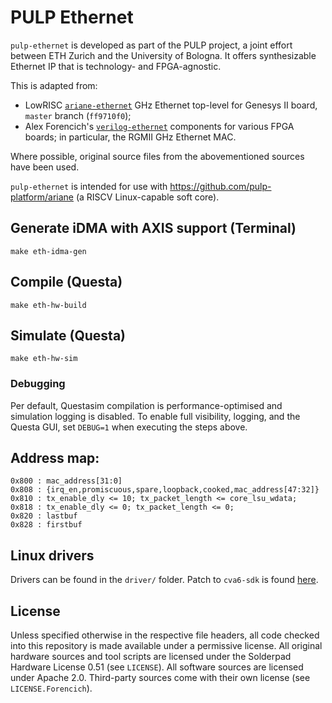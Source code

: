 # PULP Ethernet

`pulp-ethernet` is developed as part of the PULP project, a joint effort between
ETH Zurich and the University of Bologna. It offers synthesizable Ethernet IP
that is technology- and FPGA-agnostic.

This is adapted from:
* LowRISC [`ariane-ethernet`](https://github.com/lowRISC/ariane-ethernet) GHz
  Ethernet top-level for Genesys II board, `master` branch (`ff9710f0`);
* Alex Forencich's
  [`verilog-ethernet`](https://github.com/alexforencich/verilog-ethernet)
  components for various FPGA boards; in particular, the RGMII GHz Ethernet MAC.

Where possible, original source files from the abovementioned sources have been
used.

`pulp-ethernet` is intended for use with https://github.com/pulp-platform/ariane
(a RISCV Linux-capable soft core).

## Generate iDMA with AXIS support  (Terminal)

```
make eth-idma-gen
```

## Compile (Questa)

```
make eth-hw-build
```

## Simulate (Questa)
```
make eth-hw-sim
```

### Debugging

Per default, Questasim compilation is performance-optimised and simulation
logging is disabled. To enable full visibility, logging, and the Questa GUI, set
`DEBUG=1` when executing the steps above.

## Address map:

```
0x800 : mac_address[31:0]
0x808 : {irq_en,promiscuous,spare,loopback,cooked,mac_address[47:32]}
0x810 : tx_enable_dly <= 10; tx_packet_length <= core_lsu_wdata;
0x818 : tx_enable_dly <= 0; tx_packet_length <= 0;
0x820 : lastbuf
0x828 : firstbuf
```

## Linux drivers

Drivers can be found in the `driver/` folder. Patch to `cva6-sdk` is found
[here](https://github.com/openhwgroup/cva6-sdk/blob/master/linux_patch/0001-Incorporate-lowrisc-drivers-for-latest-kernel-releas.patch).

## License

Unless specified otherwise in the respective file headers, all code checked into
this repository is made available under a permissive license. All original
hardware sources and tool scripts are licensed under the Solderpad Hardware
License 0.51 (see `LICENSE`). All software sources are licensed under Apache
2.0. Third-party sources come with their own license (see `LICENSE.Forencich`).
